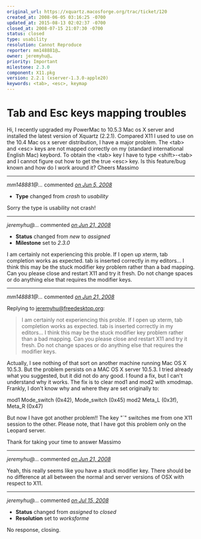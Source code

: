 ```yaml
---
original_url: https://xquartz.macosforge.org/trac/ticket/120
created_at: 2008-06-05 03:16:25 -0700
updated_at: 2015-08-13 02:02:37 -0700
closed_at: 2008-07-15 21:07:30 -0700
status: closed
type: usability
resolution: Cannot Reproduce
reporter: mm148881@…
owner: jeremyhu@…
priority: Important
milestone: 2.3.0
component: X11.pkg
version: 2.2.1 (xserver-1.3.0-apple20)
keywords: <tab>, <esc>, keymap
---
```


Tab and Esc keys mapping troubles
=================================


Hi,
I recently upgraded my PowerMac to 10.5.3 Mac os X server and installed the latest version of Xquartz (2.2.1). Compared X11 I used to use on the 10.4 Mac os x server distribution, I have a major problem. The &lt;tab&gt; and &lt;esc&gt; keys are not mapped correctly on my (standard international English Mac) keybord. To obtain the &lt;tab&gt; key I have to type &lt;shift&gt;-&lt;tab&gt; and I cannot figure out how to get the true &lt;esc&gt; key. Is this feature/bug known and how do I work around it?
Cheers
Massimo



---

*mm148881@…* commented *[on Jun 5, 2008](https://xquartz.macosforge.org/trac/ticket/120#comment:1 "June 5, 2008 at 3:18 AM PDT")*

-   **Type** changed from *crash* to *usability*

Sorry the type is usability not crash!



---

*jeremyhu@…* commented *[on Jun 21, 2008](https://xquartz.macosforge.org/trac/ticket/120#comment:2 "June 21, 2008 at 8:54 AM PDT")*

-   **Status** changed from *new* to *assigned*
-   **Milestone** set to *2.3.0*

I am certainly not experiencing this proble. If I open up xterm, tab completion works as expected. tab is inserted correctly in my editors... I think this may be the stuck modifier key problem rather than a bad mapping. Can you please close and restart X11 and try it fresh. Do not change spaces or do anything else that requires the modifier keys.



---

*mm148881@…* commented *[on Jun 21, 2008](https://xquartz.macosforge.org/trac/ticket/120#comment:3 "June 21, 2008 at 9:44 AM PDT")*

Replying to [jeremyhu@freedesktop.org](https://xquartz.macosforge.org/trac/ticket/120#comment:2):

> I am certainly not experiencing this proble. If I open up xterm, tab completion works as expected. tab is inserted correctly in my editors... I think this may be the stuck modifier key problem rather than a bad mapping. Can you please close and restart X11 and try it fresh. Do not change spaces or do anything else that requires the modifier keys.

Actually, I see nothing of that sort on another machine running Mac OS X 10.5.3. But the problem persists on a MAC OS X server 10.5.3. I tried already what you suggested, but it did not do any good. I found a fix, but I can't understand why it works. The fix is to clear mod1 and mod2 with xmodmap. Frankly, I don't know why and where they are set originally to:

mod1 Mode\_switch (0x42), Mode\_switch (0x45)
mod2 Meta\_L (0x3f), Meta\_R (0x47)

But now I have got another problem!! The key "\`" switches me from one X11 session to the other. Please note, that I have got this problem only on the Leopard server.

Thank for taking your time to answer
Massimo



---

*jeremyhu@…* commented *[on Jun 21, 2008](https://xquartz.macosforge.org/trac/ticket/120#comment:4 "June 21, 2008 at 3:39 PM PDT")*

Yeah, this really seems like you have a stuck modifier key. There should be no difference at all between the normal and server versions of OSX with respect to X11.



---

*jeremyhu@…* commented *[on Jul 15, 2008](https://xquartz.macosforge.org/trac/ticket/120#comment:5 "July 15, 2008 at 9:07 PM PDT")*

-   **Status** changed from *assigned* to *closed*
-   **Resolution** set to *worksforme*

No response, closing.




